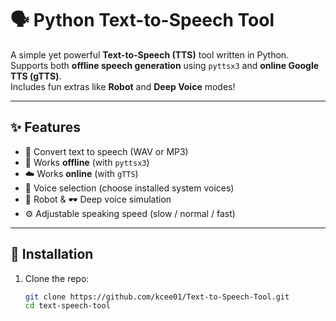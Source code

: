 # 🗣️ Python Text-to-Speech Tool

A simple yet powerful **Text-to-Speech (TTS)** tool written in Python.  
Supports both **offline speech generation** using `pyttsx3` and **online Google TTS (gTTS)**.  
Includes fun extras like **Robot** and **Deep Voice** modes!

---

## ✨ Features

- 🎤 Convert text to speech (WAV or MP3)
- 🧠 Works **offline** (with `pyttsx3`)
- ☁️ Works **online** (with `gTTS`)
- 🦾 Voice selection (choose installed system voices)
- 🤖 Robot & 🕶️ Deep voice simulation
- ⚙️ Adjustable speaking speed (slow / normal / fast)

---

## 🧩 Installation

1. Clone the repo:
   ```bash
   git clone https://github.com/kcee01/Text-to-Speech-Tool.git
   cd text-speech-tool
